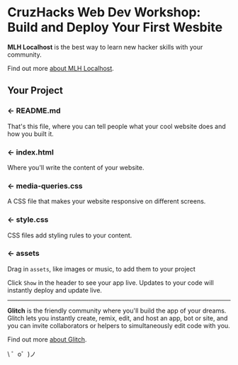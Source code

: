 CruzHacks Web Dev Workshop: Build and Deploy Your First Wesbite
=================

**MLH Localhost** is the best way to learn new hacker skills with your community.

Find out more [about MLH Localhost](localhost.mlh.io).

Your Project
------------

### ← README.md

That's this file, where you can tell people what your cool website does and how you built it.

### ← index.html

Where you'll write the content of your website.

### ← media-queries.css

A CSS file that makes your website responsive on different screens.

### ← style.css

CSS files add styling rules to your content.

### ← assets

Drag in `assets`, like images or music, to add them to your project

Click `Show` in the header to see your app live. Updates to your code will instantly deploy and update live.

-------------------
**Glitch** is the friendly community where you'll build the app of your dreams. Glitch lets you instantly create, remix, edit, and host an app, bot or site, and you can invite collaborators or helpers to simultaneously edit code with you.

Find out more [about Glitch](https://glitch.com/about).

\ ゜o゜)ノ
